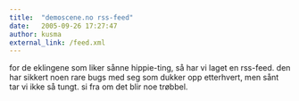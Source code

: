 ```yaml
---
title:  "demoscene.no rss-feed"
date:   2005-09-26 17:27:47
author: kusma
external_link: /feed.xml
---
```

for de eklingene som liker sånne hippie-ting, så har vi laget en
rss-feed. den har sikkert noen rare bugs med seg som dukker opp
etterhvert, men sånt tar vi ikke så tungt. si fra om det blir noe
trøbbel.

